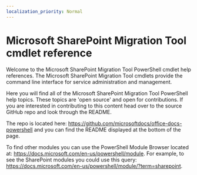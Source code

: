 ```yaml
---
localization_priority: Normal
---
```


# Microsoft SharePoint Migration Tool cmdlet reference

Welcome to the Microsoft SharePoint Migration Tool PowerShell cmdlet help references. The Microsoft SharePoint Migration Tool cmdlets provide the command line interface for service administration and management.

Here you will find all of the Microsoft SharePoint Migration Tool PowerShell help topics. These topics are 'open source' and open for contributions. If you are interested in contributing to this content head over to the source GitHub repo and look through the README. 

The repo is located here: https://github.com/microsoftdocs/office-docs-powershell and you can find the README displayed at the bottom of the page.

To find other modules you can use the PowerShell Module Browser located at: https://docs.microsoft.com/en-us/powershell/module. For example, to see the SharePoint modules you could use this query: https://docs.microsoft.com/en-us/powershell/module/?term=sharepoint.
